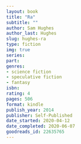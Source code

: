```yaml
---
layout: book
title: "Ra"
subtitle: ""
author: Sam Hughes
author_last: Hughes
slug: hughes-ra
type: fiction
img: true
series: 
part: 
genres:
- science fiction
- speculative fiction
- fantasy
isbn: 
rating: 4
pages: 506
format: kindle
publish_year: 2014
publisher: Self-Published
date_started: 2020-04-12
date_completed: 2020-06-07
goodreads_id: 22635765
---
```


